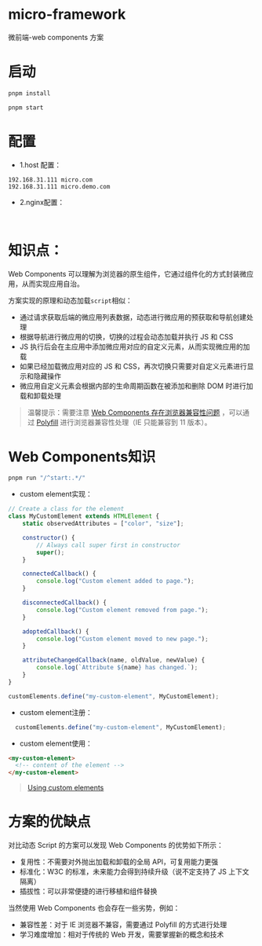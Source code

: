 # micro-framework

微前端-web components 方案

# 启动

```bash
pnpm install

pnpm start
```

# 配置
+ 1.host 配置：
```
192.168.31.111 micro.com
192.168.31.111 micro.demo.com
```

+ 2.nginx配置：
```nginx
 
```

# 知识点：

Web Components 可以理解为浏览器的原生组件，它通过组件化的方式封装微应用，从而实现应用自治。

方案实现的原理和动态加载`script`相似：

+ 通过请求获取后端的微应用列表数据，动态进行微应用的预获取和导航创建处理
+ 根据导航进行微应用的切换，切换的过程会动态加载并执行 JS 和 CSS
+ JS 执行后会在主应用中添加微应用对应的自定义元素，从而实现微应用的加载
+ 如果已经加载微应用对应的 JS 和 CSS，再次切换只需要对自定义元素进行显示和隐藏操作
+ 微应用自定义元素会根据内部的生命周期函数在被添加和删除 DOM 时进行加载和卸载处理

> 温馨提示：需要注意 [Web Components 存在浏览器兼容性问题](https://caniuse.com/?search=Web%20Components)
> ，可以通过 [Polyfill](https://github.com/webcomponents/polyfills/tree/master/packages/webcomponentsjs) 进行浏览器兼容性处理（IE
> 只能兼容到 11 版本）。

# Web Components知识

```bash
pnpm run "/^start:.*/"
```

+ custom element实现：

```js
// Create a class for the element
class MyCustomElement extends HTMLElement {
    static observedAttributes = ["color", "size"];

    constructor() {
        // Always call super first in constructor
        super();
    }

    connectedCallback() {
        console.log("Custom element added to page.");
    }

    disconnectedCallback() {
        console.log("Custom element removed from page.");
    }

    adoptedCallback() {
        console.log("Custom element moved to new page.");
    }

    attributeChangedCallback(name, oldValue, newValue) {
        console.log(`Attribute ${name} has changed.`);
    }
}

customElements.define("my-custom-element", MyCustomElement);

```

+ custom element注册：

```js
  customElements.define("my-custom-element", MyCustomElement);
```

+ custom element使用：
```html
<my-custom-element>
  <!-- content of the element -->
</my-custom-element>
```
> [Using custom elements](https://developer.mozilla.org/en-US/docs/Web/API/Web_components/Using_custom_elements)

# 方案的优缺点

对比动态 Script 的方案可以发现 Web Components 的优势如下所示：

+ 复用性：不需要对外抛出加载和卸载的全局 API，可复用能力更强
+ 标准化：W3C 的标准，未来能力会得到持续升级（说不定支持了 JS 上下文隔离）
+ 插拔性：可以非常便捷的进行移植和组件替换

当然使用 Web Components 也会存在一些劣势，例如：

+ 兼容性差：对于 IE 浏览器不兼容，需要通过 Polyfill 的方式进行处理
+ 学习难度增加：相对于传统的 Web 开发，需要掌握新的概念和技术
